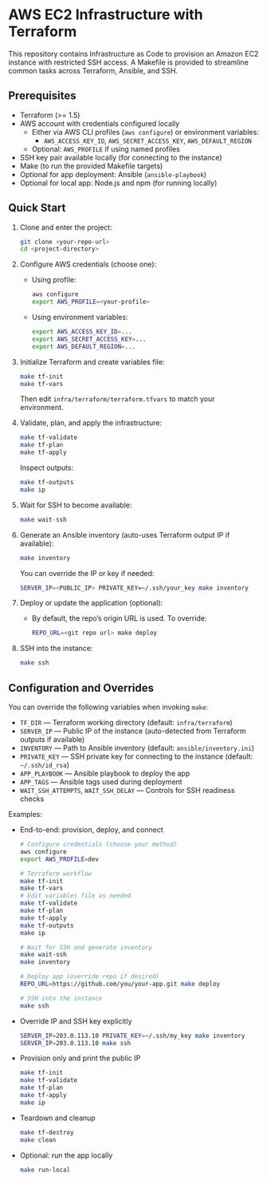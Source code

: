 # AWS EC2 Infrastructure with Terraform

This repository contains Infrastructure as Code to provision an Amazon EC2 instance with restricted SSH access. A Makefile is provided to streamline common tasks across Terraform, Ansible, and SSH.

## Prerequisites

- Terraform (>= 1.5)
- AWS account with credentials configured locally
  - Either via AWS CLI profiles (`aws configure`) or environment variables:
    - `AWS_ACCESS_KEY_ID`, `AWS_SECRET_ACCESS_KEY`, `AWS_DEFAULT_REGION`
  - Optional: `AWS_PROFILE` if using named profiles
- SSH key pair available locally (for connecting to the instance)
- Make (to run the provided Makefile targets)
- Optional for app deployment: Ansible (`ansible-playbook`)
- Optional for local app: Node.js and npm (for running locally)

## Quick Start

1) Clone and enter the project:
   ```bash
   git clone <your-repo-url>
   cd <project-directory>
   ```

2) Configure AWS credentials (choose one):
   - Using profile:
     ```bash
     aws configure
     export AWS_PROFILE=<your-profile>
     ```
   - Using environment variables:
     ```bash
     export AWS_ACCESS_KEY_ID=...
     export AWS_SECRET_ACCESS_KEY=...
     export AWS_DEFAULT_REGION=...
     ```

3) Initialize Terraform and create variables file:
   ```bash
   make tf-init
   make tf-vars
   ```
   Then edit `infra/terraform/terraform.tfvars` to match your environment.

4) Validate, plan, and apply the infrastructure:
   ```bash
   make tf-validate
   make tf-plan
   make tf-apply
   ```
   Inspect outputs:
   ```bash
   make tf-outputs
   make ip
   ```

5) Wait for SSH to become available:
   ```bash
   make wait-ssh
   ```

6) Generate an Ansible inventory (auto-uses Terraform output IP if available):
   ```bash
   make inventory
   ```
   You can override the IP or key if needed:
   ```bash
   SERVER_IP=<PUBLIC_IP> PRIVATE_KEY=~/.ssh/your_key make inventory
   ```

7) Deploy or update the application (optional):
   - By default, the repo’s origin URL is used. To override:
     ```bash
     REPO_URL=<git repo url> make deploy
     ```

8) SSH into the instance:
   ```bash
   make ssh
   ```

## Configuration and Overrides

You can override the following variables when invoking `make`:
- `TF_DIR` — Terraform working directory (default: `infra/terraform`)
- `SERVER_IP` — Public IP of the instance (auto-detected from Terraform outputs if available)
- `INVENTORY` — Path to Ansible inventory (default: `ansible/inventory.ini`)
- `PRIVATE_KEY` — SSH private key for connecting to the instance (default: `~/.ssh/id_rsa`)
- `APP_PLAYBOOK` — Ansible playbook to deploy the app
- `APP_TAGS` — Ansible tags used during deployment
- `WAIT_SSH_ATTEMPTS`, `WAIT_SSH_DELAY` — Controls for SSH readiness checks

Examples:

- End-to-end: provision, deploy, and connect
  ```bash
  # Configure credentials (choose your method)
  aws configure
  export AWS_PROFILE=dev

  # Terraform workflow
  make tf-init
  make tf-vars
  # Edit variables file as needed
  make tf-validate
  make tf-plan
  make tf-apply
  make tf-outputs
  make ip

  # Wait for SSH and generate inventory
  make wait-ssh
  make inventory

  # Deploy app (override repo if desired)
  REPO_URL=https://github.com/you/your-app.git make deploy

  # SSH into the instance
  make ssh
  ```

- Override IP and SSH key explicitly
  ```bash
  SERVER_IP=203.0.113.10 PRIVATE_KEY=~/.ssh/my_key make inventory
  SERVER_IP=203.0.113.10 make ssh
  ```

- Provision only and print the public IP
  ```bash
  make tf-init
  make tf-validate
  make tf-plan
  make tf-apply
  make ip
  ```

- Teardown and cleanup
  ```bash
  make tf-destroy
  make clean
  ```

- Optional: run the app locally
  ```bash
  make run-local
  ```
